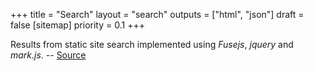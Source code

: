+++
title = "Search"
layout = "search"
outputs = ["html", "json"]
draft = false
[sitemap]
  priority = 0.1
+++

Results from static site search implemented using _Fusejs_, _jquery_
and _mark.js_. -- [Source](https://gist.github.com/eddiewebb/735feb48f50f0ddd65ae5606a1cb41ae)

[//]: # "Exported with love from a post written in Org mode"
[//]: # "- https://github.com/kaushalmodi/ox-hugo"

